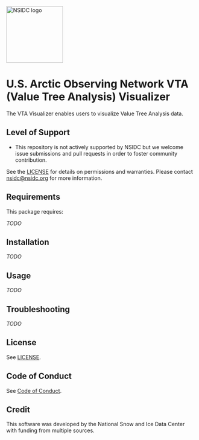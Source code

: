 <img alt="NSIDC logo" src="https://nsidc.org/themes/custom/nsidc/logo.svg" width="150" />


# U.S. Arctic Observing Network VTA (Value Tree Analysis) Visualizer

The VTA Visualizer enables users to visualize Value Tree Analysis data.


## Level of Support

* This repository is not actively supported by NSIDC but we welcome issue submissions
  and pull requests in order to foster community contribution.

See the [LICENSE](LICENSE) for details on permissions and warranties. Please contact
nsidc@nsidc.org for more information.


## Requirements

This package requires:

_TODO_


## Installation

_TODO_


## Usage

_TODO_


## Troubleshooting

_TODO_


## License

See [LICENSE](LICENSE).


## Code of Conduct

See [Code of Conduct](CODE_OF_CONDUCT.md).


## Credit

This software was developed by the National Snow and Ice Data Center with funding from multiple sources.
